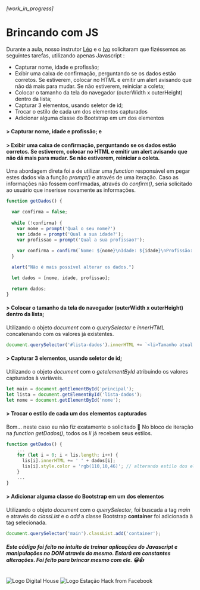 ###### [work_in_progress]
# Brincando com JS

Durante a aula, nosso instrutor [Léo](https://github.com/carvalholeo) e o [Ivo](https://github.com/ivosoares) solicitaram que fizéssemos as seguintes tarefas, utilizando apenas Javascript :

- Capturar nome, idade e profissão;
- Exibir uma caixa de confirmação, perguntando se os dados estão corretos. Se estiverem, colocar no HTML e emitir um alert avisando que não dá mais para mudar. Se não estiverem, reiniciar a coleta;
- Colocar o tamanho da tela do navegador (outerWidth x outerHeight) dentro da lista;
- Capturar 3 elementos, usando seletor de id;
- Trocar o estilo de cada um dos elementos capturados
- Adicionar alguma classe do Bootstrap em um dos elementos
  

#### > Capturar nome, idade e profissão; e
#### > Exibir uma caixa de confirmação, perguntando se os dados estão corretos. Se estiverem, colocar no HTML e emitir um alert avisando que não dá mais para mudar. Se não estiverem, reiniciar a coleta.

Uma abordagem direta foi a de utilizar uma _function_ responsável em pegar estes dados via a função _prompt()_ e através de uma iteração. Caso as informações não fossem confirmadas, através do _confirm()_, seria solicitado ao usuário que inserisse novamente as informações.

```javascript
function getDados() {

  var confirma = false;
  
  while (!confirma) {
    var nome = prompt('Qual o seu nome?')
    var idade = prompt('Qual a sua idade?');
    var profissao = prompt('Qual a sua profissao?');
  
    var confirma = confirm(`Nome: ${nome}\nIdade: ${idade}\nProfissão: ${profissao}\n\nConfirma que os dados estão corretos?`);
  }

  alert("Não é mais possível alterar os dados.")

  let dados = [nome, idade, profissao];

  return dados;
}
```

#### > Colocar o tamanho da tela do navegador (outerWidth x outerHeight) dentro da lista;

Utilizando o objeto _document_ com o _querySelector_ e _innerHTML_ concatenando com os valores já existentes.

```javascript
document.querySelector('#lista-dados').innerHTML += `<li>Tamanho atual da tela: <strong>${windowWidth}</strong> x <strong>${windowHeight}</strong></li>`;
```

#### > Capturar 3 elementos, usando seletor de id;

Utilizando o objeto _document_ com o _getelementById_ atribuindo os valores capturados à variáveis.

```javascript
let main = document.getElementById('principal');
let lista = document.getElementById('lista-dados');
let nome = document.getElementById('nome');
```

#### > Trocar o estilo de cada um dos elementos capturados

Bom... neste caso eu não fiz exatamente o solicitado 😬
No bloco de iteração na _function getDados()_, todos os _li_ já recebem seus estilos.

```javascript
function getDados() {
    ...
    for (let i = 0; i < lis.length; i++) {
      lis[i].innerHTML += ' ' + dados[i];
      lis[i].style.color = 'rgb(110,10,46)'; // alterando estilo dos elementos
    }
    ...
}
```

#### > Adicionar alguma classe do Bootstrap em um dos elementos

Utilizando o objeto _document_ com o _querySelector_, foi buscada a tag _main_ e através do _classList_ e o _add_ a classe Bootstrap **container** foi adicionada à tag selecionada.

```javascript
document.querySelector('main').classList.add('container');
```

###### **Este código foi feito no intuito de treinar aplicações do Javascript e manipulações no DOM através do mesmo. Estará em constantes alterações. Foi feito para brincar mesmo com ele. 😀👍**

 <img src="https://avatars2.githubusercontent.com/u/13889417?s=280&v=4" alt="Logo Digital House">
 <img src="https://estacaohack.fb.com/wp-content/uploads/sites/55/2018/11/estacao-hack-logo.png" alt="Logo Estação Hack from Facebook">
